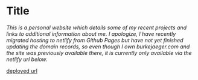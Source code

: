 # Title

*This is a personal website which details some of my recent projects and links to additional information about me. I apologize, I have recently migrated hosting to netlify from Github Pages but have not yet finished updating the domain records, so even though I own burkejaeger.com and the site was previously available there, it is currently only available via the netlify url below.*

[deployed url](https://darling-marigold-21fa2f.netlify.app/)

